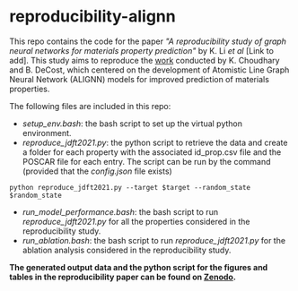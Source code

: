 # reproducibility-alignn

This repo contains the code for the paper *"A reproducibility study of graph neural networks for materials property prediction"* by K. Li *et al* [Link to add]. This study aims to reproduce the [work](https://www.nature.com/articles/s41524-021-00650-1) conducted by K. Choudhary and B. DeCost, which centered on the development of Atomistic Line Graph Neural Network (ALIGNN) models for improved prediction of materials properties.

The following files are included in this repo:
- *setup_env.bash*: the bash script to set up the virtual python environment.
- *reproduce_jdft2021.py*: the python script to retrieve the data and create a folder for each property with the associated id_prop.csv file and the POSCAR file for each entry. The script can be run by the command (provided that the *config.json* file exists)
```
python reproduce_jdft2021.py --target $target --random_state $random_state
```
- *run_model_performance.bash*: the bash script to run *reproduce_jdft2021.py* for all the properties considered in the reproducibility study.
- *run_ablation.bash*: the bash script to run *reproduce_jdft2021.py* for the ablation analysis considered in the reproducibility study.

**The generated output data and the python script for the figures and tables in the reproducibility paper can be found on [Zenodo](https://zenodo.org/records/10042543).**
